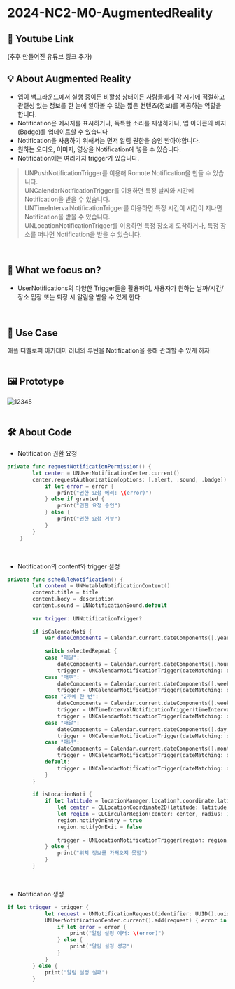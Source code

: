 # 2024-NC2-M0-AugmentedReality
## 🎥 Youtube Link
(추후 만들어진 유튜브 링크 추가)
<br/>

## 💡 About Augmented Reality
- 앱이 백그라운드에서 실행 중이든 비활성 상태이든 사람들에게 각 시기에 적절하고 관련성 있는 정보를 한 눈에 알아볼 수 있는 짧은 컨텐츠(정보)를 제공하는 역할을 합니다.
- Notification은 메시지를 표시하거나, 독특한 소리를 재생하거나, 앱 아이콘의 배지(Badge)를 업데이트할 수 있습니다
- Notification을 사용하기 위해서는 먼저 알림 권한을 승인 받아야합니다.
- 원하는 오디오, 이미지, 영상을 Notification에 넣을 수 있습니다.
- Notification에는 여러가지 trigger가 있습니다.
>UNPushNotificationTrigger를 이용해 Romote Notification을 만들 수 있습니다. <br/>
UNCalendarNotificationTrigger를 이용하면 특정 날짜와 시간에 Notification을 받을 수 있습니다. <br/>
UNTimeIntervalNotificationTrigger를 이용하면 특정 시간이 시간이 지나면 Notification을 받을 수 있습니다. <br/>
UNLocationNotificationTrigger를 이용하면 특정 장소에 도착하거나, 특정 장소를 떠나면 Notification을 받을 수 있습니다.
<br/>

## 🎯 What we focus on?
- UserNotifications의 다양한 Trigger들을 활용하여, 사용자가 원하는 날짜/시간/장소 입장 또는 퇴장 시 알림을 받을 수 있게 한다.
<br/>

## 💼 Use Case
애플 디벨로퍼 아카데미 러너의 루틴을 Notification을 통해 관리할 수 있게 하자
<br/>
<br/>

## 🖼️ Prototype
![12345](https://github.com/DeveloperAcademy-POSTECH/2024-NC2-M45-Notification/assets/116636498/f094ffd7-1aed-4ae4-a036-2e3f14ebded4)
<br/>
<br/>

## 🛠️ About Code <br/>
- Notification 권환 요청

```swift
private func requestNotificationPermission() {
        let center = UNUserNotificationCenter.current()
        center.requestAuthorization(options: [.alert, .sound, .badge]) { granted, error in
            if let error = error {
                print("권한 요청 에러: \(error)")
            } else if granted {
                print("권한 요청 승인")
            } else {
                print("권한 요청 거부")
            }
        }
    }
```
<br/>

- Notification의 content와 trigger 설정

```swift
private func scheduleNotification() {
        let content = UNMutableNotificationContent()
        content.title = title
        content.body = description
        content.sound = UNNotificationSound.default
        
        var trigger: UNNotificationTrigger?
        
        if isCalendarNoti {
            var dateComponents = Calendar.current.dateComponents([.year, .month, .day, .hour, .minute], from: date)
            
            switch selectedRepeat {
            case "매일":
                dateComponents = Calendar.current.dateComponents([.hour, .minute], from: date)
                trigger = UNCalendarNotificationTrigger(dateMatching: dateComponents, repeats: true)
            case "매주":
                dateComponents = Calendar.current.dateComponents([.weekday, .hour, .minute], from: date)
                trigger = UNCalendarNotificationTrigger(dateMatching: dateComponents, repeats: true)
            case "2주에 한 번":
                dateComponents = Calendar.current.dateComponents([.weekday, .hour, .minute], from: date)
                trigger = UNTimeIntervalNotificationTrigger(timeInterval: 2 * 7 * 24 * 60 * 60, repeats: true)
                trigger = UNCalendarNotificationTrigger(dateMatching: dateComponents, repeats: false)
            case "매달":
                dateComponents = Calendar.current.dateComponents([.day, .hour, .minute], from: date)
                trigger = UNCalendarNotificationTrigger(dateMatching: dateComponents, repeats: true)
            case "매년":
                dateComponents = Calendar.current.dateComponents([.month, .day, .hour, .minute], from: date)
                trigger = UNCalendarNotificationTrigger(dateMatching: dateComponents, repeats: true)
            default:
                trigger = UNCalendarNotificationTrigger(dateMatching: dateComponents, repeats: false)
            }
        }
        
        if isLocationNoti {
            if let latitude = locationManager.location?.coordinate.latitude, let longitude = locationManager.location?.coordinate.longitude {
                let center = CLLocationCoordinate2D(latitude: latitude, longitude: longitude)
                let region = CLCircularRegion(center: center, radius: 100, identifier: UUID().uuidString)
                region.notifyOnEntry = true
                region.notifyOnExit = false
                
                trigger = UNLocationNotificationTrigger(region: region, repeats: false)
            } else {
                print("위치 정보를 가져오지 못함")
            }
        }
```
<br/>

- Notification 생성

```swift
if let trigger = trigger {
            let request = UNNotificationRequest(identifier: UUID().uuidString, content: content, trigger: trigger)
            UNUserNotificationCenter.current().add(request) { error in
                if let error = error {
                    print("알림 설정 에러: \(error)")
                } else {
                    print("알림 설정 성공")
                }
            }
        } else {
            print("알림 설정 실패")
        }
```
